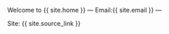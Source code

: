 

Welcome to {{ site.home }}
&mdash;
Email:{{ site.email }}
&mdash;
 
Site: {{ site.source_link }}

